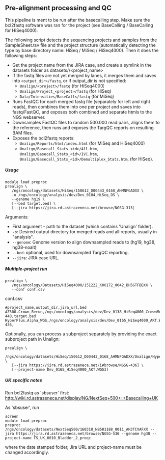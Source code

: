 ## Pre-alignment processing and QC
This pipeline is ment to be run after the basecalling step. Make sure the bcl2fastq software was ran for the project (see BaseCalling / BaseCalling for HiSeq4000).

The following script detects the sequencing projects and samples from the SampleSheet.tsv file and the project structure (automatically detecting the type by base directory name: HiSeq / MiSeq / HiSeq4000). Then it does the following steps:

- Get the project name from the JIRA case, and create a symlink in the datasets folder as datasets/<division>/<project_name>
- If the fastq files are not yet merged by lanes, it merges them and saves into `<output_dir>/fastq`, or if output_dir is not specified: 
  - `Unalign/<project>/fastq` (for HiSeq4000)
  - `Unalign/Project_<project>/fastq` (for HiSeq)
  - `Data/Intensities/BaseCalls/fastq` (for MiSeq)
- Runs FastQC for each merged fastq file (separately for left and right reads), then combines them into one per project and saves into fastq/FastQC, and exposes both combined and separate htmls to the NGS webserver.
- Downsamples FastQC files to random 500.000 read pairs, aligns them to the reference, then runs and exposes the TargQC reports on resulting BAM files.
- Exposes the bcl2fastq reports:
  - `Unalign/Reports/html/index.html` (for MiSeq and HiSeq4000)
  - `Unalign/Basecall_Stats_<id>/All.htm`, `Unalign/Basecall_Stats_<id>/IVC.htm`, `Unalign/Basecall_Stats_<id>/Demultiplex_Stats.htm`, (for HiSeq).

##### Usage
```
module load preproc
prealign \
   /ngs/oncology/datasets/HiSeq/150612_D00443_0168_AHMNFGADXX \
   -o /ngs/oncology/analysis/dev/Dev_0104_HiSeq_DS \
   --genome hg19 \
   [--bed target.bed] \
   [--jira https://jira.rd.astrazeneca.net/browse/NGSG-313]
```

Arguments:
- First argument - path to the dataset (which contains 'Unalign' folder).
- `-o`: Desired output directory for merged reads and all reports, usually in "analysis".
- `--genome`: Genome version to align downsampled reads to (hg19, hg38, hg38-noalt)
- `--bed`: optional, used for downsampled TargQC reporting.
- `--jira`: JIRA case URL.

##### Multiple-project run
```
prealign \
   /ngs/oncology/Datasets/HiSeq4000/151222_K00172_0042_BH5GTFBBXX \
   --conf conf.csv
```

conf.csv
```
#project_name,output_dir,jira_url,bed
AZ300.Crown_Rerun,/ngs/oncology/analysis/dev/Dev_0138_HiSeq4000_CrownModels_Rerun,https://jira.rd.astrazeneca.net/i#browse/NGSG-440,target.bed
HyperPlus.Alpha_WGS,/ngs/oncology/analysis/dev/Dev_0165_HiSeq4000_AKT.WGS,https://jira.rd.astrazeneca.net/i#browse/NGSG-436,
```

Optionally, you can process a subproject separately by providing the exact subproject path in Unalign:
```
prealign \
   /ngs/oncology/datasets/HiSeq/150612_D00443_0168_AHMNFGADXX/Unalign/HyperPlus.Alpha_WGS \
   [--jira https://jira.rd.astrazeneca.net/i#browse/NGSG-436] \
   [--project-name Dev_0165_HiSeq4000_AKT.WGS3]
```

##### UK specific notes
Run bcl2fastq as 'sbsuser' first: http://wiki.rd.astrazeneca.net/display/NG/NextSeq+500+-+Basecalling+UK

As 'sbsuser', run
```
screen
module load preproc
preproc /ngs/oncology/datasets/NextSeq500/160318_NB501188_0011_AH3TCVAFXX --jira https://jira.rd.astrazeneca.net/browse/NGSG-536 --genome hg38 --project-name TS_UK_0010_Bladder_2_preqc
```
where the date stamped folder, Jira URL and project-name must be changed accordingly.
